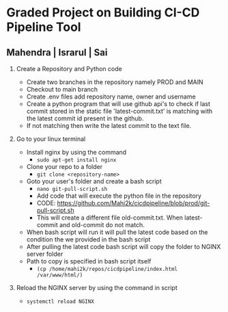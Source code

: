 # Graded Project on Building CI-CD Pipeline Tool

## Mahendra | Israrul | Sai
1. Create a Repository and Python code
    * Create two branches in the repository namely PROD and MAIN
    * Checkout to main branch
    * Create .env files add repository name, owner and username
    * Create a python program that will use github api's to check if last commit stored in the static file 'latest-commit.txt' is matching with the latest commit id present in the github.
    * If not matching then write the latest commit to the text file.
2. Go to your linux terminal 
    * Install nginx by using the command
        - `sudo apt-get install nginx`
    * Clone your repo to a folder
        - `git clone <repository-name>`
    * Goto your user's folder and create a bash script
        - `nano git-pull-script.sh`
        - Add code that will execute the python file in the repository
        - CODE: https://github.com/Mahi2k/cicdpipeline/blob/prod/git-pull-script.sh
        - This will create a different file old-commit.txt. When latest-commit and old-commit do not match.
    * When bash script will run it will pull the latest code based on the condition the we provided in the bash script
    * After pulling the latest code bash script will copy the folder to NGINX server folder
    * Path to copy is specified in bash script itself
        - `(cp /home/mahi2k/repos/cicdpipeline/index.html /var/www/html/)`
    
3. Reload the NGINX server by using the command in script
    - `systemctl reload NGINX`